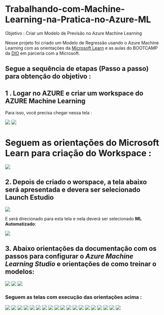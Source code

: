# Trabalhando-com-Machine-Learning-na-Pratica-no-Azure-ML

Objetivo : Criar um Modelo de Previsão no Azure Machine Learning 

Nesse projeto foi criado um Modelo de Regressão usando o Azure Machine Learning com as orientações da [Microsoft Learn](https://microsoftlearning.github.io/mslearn-ai-fundamentals/Instructions/Labs/01-machine-learning.html) e as aulas do BOOTCAMP da [DIO](https://web.dio.me/) em parceria com a Microsoft.

## Segue a sequência de etapas (Passo a passo) para obtenção do objetivo : 


## 1 . Logar no AZURE e criar um workspace do AZURE Machine Learning

Para isso, você precisa chegar nessa tela :

<img src="/Imagens/1.%20Create%20an%20Azure%20Machine%20Learning%20workspace.png">

<img src="Imagens/2.Select%20Review%20%2B%20Create.png">





# Seguem as orientações do Microsoft Learn para criação do Workspace :

<img src="Imagens/Orientacoes%20para%20criar%20workspace.png">


## 2. Depois de criado o worspace, a tela abaixo será apresentada e devera ser selecionado **Launch Estudio**
 

<img src="Imagens/3.Launch%20Estudio.png">


E será direcionado para esta tela e nela deverá ser selecionado  **ML Automatizado**:

<img src="Imagens/6.Newly%20Created%20Workspace.png?raw=true">


## 3. Abaixo orientações da documentação com os passos para configurar o *Azure Machine Learning Studio* e orientações de como treinar o modelos:

<img src="Imagens/Orientacoes_AzureMachineLearningEstudio1.png">


<img src="Imagens/Orientacoes_AzureMachineLearningEstudio2.png">


<img src="Imagens/Orientacoes_AzureMachineLearningEstudio3.png">


### Seguem as telas com execução das orientações acima :

<img src="Imagens/7.ConfiguracaoMLStudio_TreinamentoModelo.png">


<img src="Imagens/8.ConfiguracaoMLStudio_TreinamentoModelo.png">

<img src="Imagens/9.ConfiguracaoMLStudio_TreinamentoModelo.png">

<img src="Imagens/10.ConfiguracaoMLStudio_TreinamentoModelo.png">

<img src="Imagens/12.ConfiguracaoMLStudio_TreinamentoModelo.png">

<img src="Imagens/13.ConfiguracaoMLStudio_TreinamentoModelo.png">

<img src="Imagens/14.ConfiguracaoMLStudio_TreinamentoModelo.png">

<img src="Imagens/15.ConfiguracaoMLStudio_TreinamentoModelo.png">

<img src="Imagens/16.ConfiguracaoMLStudio_TreinamentoModelo.png">

<img src="Imagens/17.ConfiguracaoMLStudio_TreinamentoModelo.png">

<img src="Imagens/18.ConfiguracaoMLStudio_TreinamentoModelo.png">

<img src="Imagens/19.ConfiguracaoMLStudio_TreinamentoModelo.png">

<img src="Imagens/20.ConfiguracaoMLStudio_TreinamentoModelo.png">

<img src="Imagens/21.ConfiguracaoMLStudio_TreinamentoModelo.png">

<img src="Imagens/22.ConfiguracaoMLStudio_TreinamentoModelo.png">

<img src="Imagens/23.ConfiguracaoMLStudio_TreinamentoModelo.png">

<img src="Imagens/24.ConfiguracaoMLStudio_TreinamentoModelo.png">

<img src="Imagens/25.ConfiguracaoMLStudio_TreinamentoModelo.png">

<img src="Imagens/26.ConfiguracaoMLStudio_TreinamentoModelo.png">











